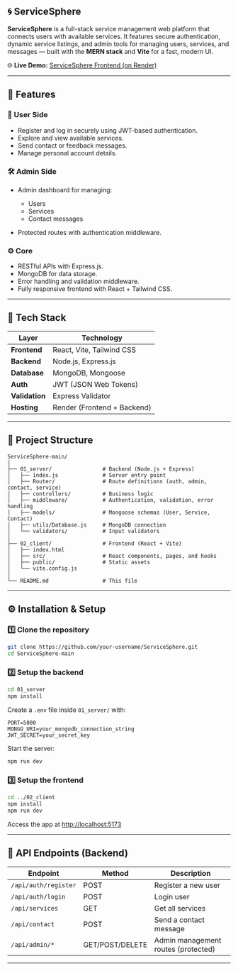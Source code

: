 ## 🌀 ServiceSphere

**ServiceSphere** is a full-stack service management web platform that connects users with available services.
It features secure authentication, dynamic service listings, and admin tools for managing users, services, and messages — built with the **MERN stack** and **Vite** for a fast, modern UI.

🌐 **Live Demo:** [ServiceSphere Frontend (on Render)](https://servicesphere-frontend.onrender.com)

---

## 🚀 Features

### 👤 User Side

* Register and log in securely using JWT-based authentication.
* Explore and view available services.
* Send contact or feedback messages.
* Manage personal account details.

### 🛠️ Admin Side

* Admin dashboard for managing:

  * Users
  * Services
  * Contact messages
* Protected routes with authentication middleware.

### ⚙️ Core

* RESTful APIs with Express.js.
* MongoDB for data storage.
* Error handling and validation middleware.
* Fully responsive frontend with React + Tailwind CSS.

---

## 🧰 Tech Stack

| Layer          | Technology                  |
| -------------- | --------------------------- |
| **Frontend**   | React, Vite, Tailwind CSS   |
| **Backend**    | Node.js, Express.js         |
| **Database**   | MongoDB, Mongoose           |
| **Auth**       | JWT (JSON Web Tokens)       |
| **Validation** | Express Validator           |
| **Hosting**    | Render (Frontend + Backend) |

---

## 📂 Project Structure

```
ServiceSphere-main/
│
├── 01_server/                # Backend (Node.js + Express)
│   ├── index.js              # Server entry point
│   ├── Router/               # Route definitions (auth, admin, contact, service)
│   ├── controllers/          # Business logic
│   ├── middleware/           # Authentication, validation, error handling
│   ├── models/               # Mongoose schemas (User, Service, Contact)
│   ├── utils/Database.js     # MongoDB connection
│   └── validators/           # Input validators
│
├── 02_client/                # Frontend (React + Vite)
│   ├── index.html
│   ├── src/                  # React components, pages, and hooks
│   ├── public/               # Static assets
│   └── vite.config.js
│
└── README.md                 # This file
```

---

## ⚙️ Installation & Setup

### 1️⃣ Clone the repository

```bash
git clone https://github.com/your-username/ServiceSphere.git
cd ServiceSphere-main
```

### 2️⃣ Setup the backend

```bash
cd 01_server
npm install
```

Create a `.env` file inside `01_server/` with:

```env
PORT=5000
MONGO_URI=your_mongodb_connection_string
JWT_SECRET=your_secret_key
```

Start the server:

```bash
npm run dev
```

### 3️⃣ Setup the frontend

```bash
cd ../02_client
npm install
npm run dev
```

Access the app at [http://localhost:5173](http://localhost:5173)

---

## 📡 API Endpoints (Backend)

| Endpoint             | Method          | Description                         |
| -------------------- | --------------- | ----------------------------------- |
| `/api/auth/register` | POST            | Register a new user                 |
| `/api/auth/login`    | POST            | Login user                          |
| `/api/services`      | GET             | Get all services                    |
| `/api/contact`       | POST            | Send a contact message              |
| `/api/admin/*`       | GET/POST/DELETE | Admin management routes (protected) |

---
